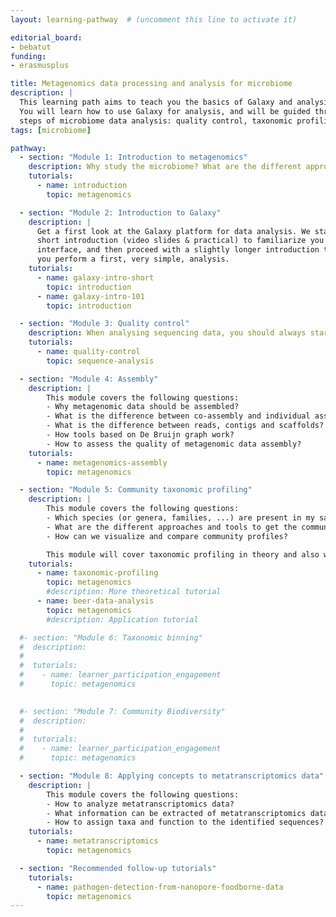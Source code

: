 ```yaml
---
layout: learning-pathway  # (uncomment this line to activate it)

editorial_board:
- bebatut
funding:
- erasmusplus

title: Metagenomics data processing and analysis for microbiome
description: |
  This learning path aims to teach you the basics of Galaxy and analysis of metagenomics data.
  You will learn how to use Galaxy for analysis, and will be guided through the common
  steps of microbiome data analysis: quality control, taxonomic profiling, taxonomic binning, assembly, functional profiling, and also some applications
tags: [microbiome]

pathway:
  - section: "Module 1: Introduction to metagenomics"
    description: Why study the microbiome? What are the different approaches for metagenomics? This module will give you a short introduction to metagenomics.
    tutorials:
      - name: introduction
        topic: metagenomics

  - section: "Module 2: Introduction to Galaxy"
    description: |
      Get a first look at the Galaxy platform for data analysis. We start with a
      short introduction (video slides & practical) to familiarize you with the Galaxy
      interface, and then proceed with a slightly longer introduction tutorials where
      you perform a first, very simple, analysis.
    tutorials:
      - name: galaxy-intro-short
        topic: introduction
      - name: galaxy-intro-101
        topic: introduction

  - section: "Module 3: Quality control"
    description: When analysing sequencing data, you should always start with a quality control step to clean your data and make sure your data is good enough to answer your research question.
    tutorials:
      - name: quality-control
        topic: sequence-analysis

  - section: "Module 4: Assembly"
    description: |
        This module covers the following questions:
        - Why metagenomic data should be assembled?
        - What is the difference between co-assembly and individual assembly?
        - What is the difference between reads, contigs and scaffolds?
        - How tools based on De Bruijn graph work?
        - How to assess the quality of metagenomic data assembly?
    tutorials:
      - name: metagenomics-assembly
        topic: metagenomics

  - section: "Module 5: Community taxonomic profiling"
    description: |
        This module covers the following questions:
        - Which species (or genera, families, ...) are present in my sample?
        - What are the different approaches and tools to get the community profile of my sample? 
        - How can we visualize and compare community profiles?

        This module will cover taxonomic profiling in theory and also with an example tutorial.
    tutorials:
      - name: taxonomic-profiling
        topic: metagenomics
        #description: More theoretical tutorial
      - name: beer-data-analysis
        topic: metagenomics
        #description: Application tutorial

  #- section: "Module 6: Taxonomic binning"
  #  description: 
  #
  #  tutorials:
  #    - name: learner_participation_engagement
  #      topic: metagenomics

  
  #- section: "Module 7: Community Biodiversity"
  #  description: 
  #
  #  tutorials:
  #    - name: learner_participation_engagement
  #      topic: metagenomics

  - section: "Module 8: Applying concepts to metatranscriptomics data"
    description: |
        This module covers the following questions:
        - How to analyze metatranscriptomics data?
        - What information can be extracted of metatranscriptomics data?
        - How to assign taxa and function to the identified sequences?
    tutorials:
      - name: metatranscriptomics
        topic: metagenomics

  - section: "Recommended follow-up tutorials"
    tutorials:
      - name: pathogen-detection-from-nanopore-foodborne-data
        topic: metagenomics
---
```



